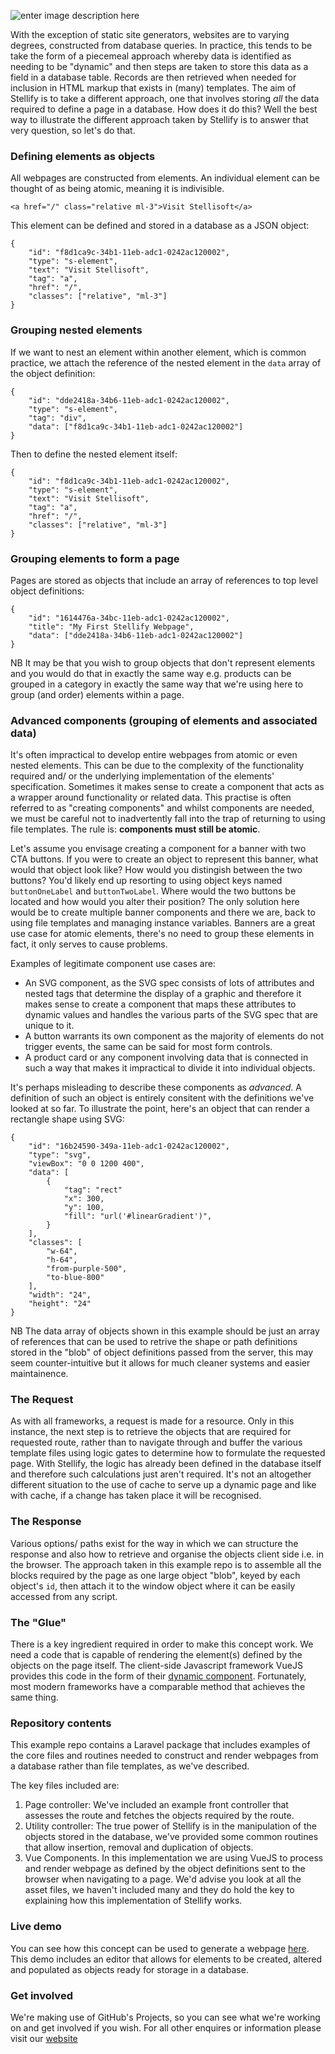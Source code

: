 ![enter image description here](https://stellifysoftware.s3.eu-west-2.amazonaws.com/stellisoftyellow.svg)

 With the exception of static site generators, websites are to varying degrees, constructed from database queries. In practice, this tends to be take the form of a piecemeal approach whereby data is identified as needing to be "dynamic" and then steps are taken to store this data as a field in a database table. Records are then retrieved when needed for inclusion in HTML markup that exists in (many) templates. The aim of Stellify is to take a different approach, one that involves storing *all* the data required to define a page in a database. How does it do this? Well the best way to illustrate the different approach taken by Stellify is to answer that very question, so let's do that.

### Defining elements as objects

All webpages are constructed from elements. An individual element can be thought of as being atomic, meaning it is indivisible.

```
<a href="/" class="relative ml-3">Visit Stellisoft</a>
```

This element can be defined and stored in a database as a JSON object:

```
{
	"id": "f8d1ca9c-34b1-11eb-adc1-0242ac120002",
	"type": "s-element",
	"text": "Visit Stellisoft",
	"tag": "a",
	"href": "/",
	"classes": ["relative", "ml-3"]
}
```

### Grouping nested elements

If we want to nest an element within another element, which is common practice, we attach the reference of the nested element in the `data` array of the object definition:
```
{
	"id": "dde2418a-34b6-11eb-adc1-0242ac120002",
	"type": "s-element",
	"tag": "div",
	"data": ["f8d1ca9c-34b1-11eb-adc1-0242ac120002"]
}
```
Then to define the nested element itself:
```
{
	"id": "f8d1ca9c-34b1-11eb-adc1-0242ac120002",
	"type": "s-element",
	"text": "Visit Stellisoft",
	"tag": "a",
	"href": "/",
	"classes": ["relative", "ml-3"]
}
```

### Grouping elements to form a page

Pages are stored as objects that include an array of references to top level object definitions:
```
{
	"id": "1614476a-34bc-11eb-adc1-0242ac120002",
	"title": "My First Stellify Webpage",
	"data": ["dde2418a-34b6-11eb-adc1-0242ac120002"]
}
```
NB It may be that you wish to group objects that don't represent elements and you would do that in exactly the same way e.g. products can be grouped in a category in exactly the same way that we're using here to group (and order) elements within a page.

### Advanced components (grouping of elements and associated data)

It's often impractical to develop entire webpages from atomic or even nested elements. This can be due to the complexity of the functionality required and/ or the underlying implementation of the elements' specification. Sometimes it makes sense to create a component that acts as a wrapper around functionality or related data. This practise is often referred to as "creating components" and whilst components are needed, we must be careful not to inadvertently fall into the trap of returning to using file templates. The rule is: **components must still be atomic**. 

Let's assume you envisage creating a component for a banner with two CTA buttons. If you were to create an object to represent this banner, what would that object look like? How would you distingish between the two buttons? You'd likely end up resorting to using object keys named `buttonOneLabel` and `buttonTwoLabel`. Where would the two buttons be located and how would you alter their position? The only solution here would be to create multiple banner components and there we are, back to using file templates and managing instance variables. Banners are a great use case for atomic elements, there's no need to group these elements in fact, it only serves to cause problems.

Examples of legitimate component use cases are:

 - An SVG component, as the SVG spec consists of lots of attributes and nested tags that determine the display of a graphic and therefore it makes sense to create a component that maps these attributes to dynamic values and handles the various parts of the SVG spec that are unique to it.
 - A button warrants its own component as the majority of elements do not trigger events, the same can be said for most form controls.
 - A product card or any component involving data that is connected in such a way that makes it impractical to divide it into individual objects.

It's perhaps misleading to describe these components as *advanced*. A definition of such an object is entirely consitent with the definitions we've looked at so far. To illustrate the point, here's an object that can render a rectangle shape using SVG:

```
{
	"id": "16b24590-349a-11eb-adc1-0242ac120002",
	"type": "svg",
	"viewBox": "0 0 1200 400",
	"data": [
		{
			"tag": "rect"
			"x": 300,
			"y": 100,
			"fill": "url('#linearGradient')",
		}
	],
	"classes": [
		"w-64",
		"h-64",
		"from-purple-500",
		"to-blue-800"
	],
	"width": "24",
	"height": "24"
}
```
NB The data array of objects shown in this example should be just an array of references that can be used to retrive the shape or path definitions stored in the "blob" of object definitions passed from the server, this may seem counter-intuitive but it allows for much cleaner systems and easier maintainence.

### The Request
As with all frameworks, a request is made for a resource. Only in this instance, the next step is to retrieve the objects that are required for requested route, rather than to navigate through and buffer the various template files using logic gates to determine how to formulate the requested page. With Stellify, the logic has already been defined in the database itself and therefore such calculations just aren't required. It's not an altogether different situation to the use of cache to serve up a dynamic page and like with cache, if a change has taken place it will be recognised.

### The Response
Various options/ paths exist for the way in which we can structure the response and also how to retrieve and organise the objects client side i.e. in the browser. The approach taken in this example repo is to assemble all the blocks required by the page as one large object "blob", keyed by each object's `id`, then attach it to the window object where it can be easily accessed from any script.

### The "Glue"
There is a key ingredient required in order to make this concept work. We need a code that is capable of rendering the element(s) defined by the objects on the page itself. The client-side Javascript framework VueJS provides this code in the form of their [dynamic component](https://vuejs.org/v2/guide/components.html#Dynamic-Components). Fortunately, most modern frameworks have a comparable method that achieves the same thing.

### Repository contents
This example repo contains a Laravel package that includes examples of the core files and routines needed to construct and render webpages from a database rather than file templates, as we've described.

The key files included are:
1. Page controller: We've included an example front controller that assesses the route and fetches the objects required by the route.
2. Utility controller: The true power of Stellify is in the manipulation of the objects stored in the database, we've provided some common routines that allow insertion, removal and duplication of objects.
3. Vue Components. In this implementation we are using VueJS to process and render webpage as defined by the object definitions sent to the browser when navigating to a page. We'd advise you look at all the asset files, we haven't included many and they do hold the key to explaining how this implementation of Stellify works.

### Live demo
You can see how this concept can be used to generate a webpage [here](https://stellisoft.com?edit). This demo includes an editor that allows for elements to be created, altered and populated as objects ready for storage in a database.

### Get involved
We're making use of GitHub's Projects, so you can see what we're working on and get involved if you wish. For all other enquires or information please visit our [website](https://stellisoft.com?edit)
